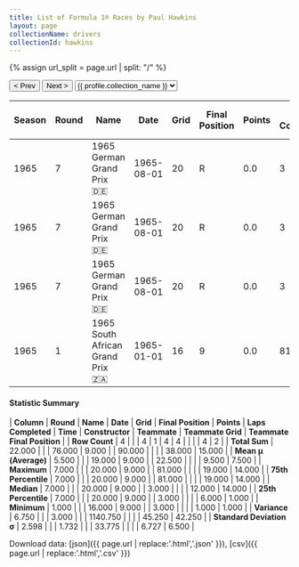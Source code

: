 ```yaml
---
title: List of Formula 1® Races by Paul Hawkins
layout: page
collectionName: drivers
collectionId: hawkins
---
```


{% assign url_split = page.url | split: "/" %}
<div id="collection-navigation">
<button onclick="selector.options[selector.selectedIndex-1].value && (window.location = selector.options[selector.selectedIndex-1].value);">&lt; Prev</button>
<button onclick="selector.options[selector.selectedIndex+1].value && (window.location = selector.options[selector.selectedIndex+1].value);">Next &gt;</button>
<select id="selector" onchange="this.options[this.selectedIndex].value && (window.location = this.options[this.selectedIndex].value);">
  {% for collectionId in site.data[page.collectionName].refs %}
    {% if collectionId == page.collectionId %}
      {% assign selected = "selected" %}
    {% else %}
      {% assign selected = "" %}
    {% endif %}
    {% assign profile = site.data[page.collectionName][collectionId].profile %}
    <option value="/f1/{{ page.collectionName }}/{{ collectionId }}/{{ url_split[4] }}" {{ selected }}>{{ profile.collection_name }}</option>
  {% endfor %}
</select>
</div>

| Season | Round | Name | Date | Grid | Final Position | Points | Laps Completed | Time | Constructor | Teammate | Teammate Grid | Teammate Final Position |
|--|--|--|--|--|--|--|--|--|--|--|--|--|
| 1965 | 7 | 1965 German Grand Prix 🇩🇪 | 1965-08-01 | 20 | R | 0.0 | 3 |   | Lotus-Climax 🇬🇧 | [Jim Clark 🇬🇧](/f1/drivers/clark) | 1 | 1 |
| 1965 | 7 | 1965 German Grand Prix 🇩🇪 | 1965-08-01 | 20 | R | 0.0 | 3 |   | Lotus-Climax 🇬🇧 | [Mike Spence 🇬🇧](/f1/drivers/spence) | 6 | R |
| 1965 | 7 | 1965 German Grand Prix 🇩🇪 | 1965-08-01 | 20 | R | 0.0 | 3 |   | Lotus-Climax 🇬🇧 | [Gerhard Mitter 🇩🇪](/f1/drivers/mitter) | 12 | R |
| 1965 | 1 | 1965 South African Grand Prix 🇿🇦 | 1965-01-01 | 16 | 9 | 0.0 | 81 |   | Brabham-Ford 🇬🇧 | [David Prophet 🇬🇧](/f1/drivers/prophet) | 19 | 14 |

#### Statistic Summary

| **Column** | **Round** | **Name** | **Date** | **Grid** | **Final Position** | **Points** | **Laps Completed** | **Time** | **Constructor** | **Teammate** | **Teammate Grid** | **Teammate Final Position** |
| **Row Count** | 4 |  |  | 4 | 1 | 4 | 4 |  |  |  | 4 | 2 |
| **Total Sum** | 22.000 |  |  | 76.000 | 9.000 |  | 90.000 |  |  |  | 38.000 | 15.000 |
| **Mean μ (Average)** | 5.500 |  |  | 19.000 | 9.000 |  | 22.500 |  |  |  | 9.500 | 7.500 |
| **Maximum** | 7.000 |  |  | 20.000 | 9.000 |  | 81.000 |  |  |  | 19.000 | 14.000 |
| **75th Percentile** | 7.000 |  |  | 20.000 | 9.000 |  | 81.000 |  |  |  | 19.000 | 14.000 |
| **Median** | 7.000 |  |  | 20.000 | 9.000 |  | 3.000 |  |  |  | 12.000 | 14.000 |
| **25th Percentile** | 7.000 |  |  | 20.000 | 9.000 |  | 3.000 |  |  |  | 6.000 | 1.000 |
| **Minimum** | 1.000 |  |  | 16.000 | 9.000 |  | 3.000 |  |  |  | 1.000 | 1.000 |
| **Variance** | 6.750 |  |  | 3.000 |  |  | 1140.750 |  |  |  | 45.250 | 42.250 |
| **Standard Deviation σ** | 2.598 |  |  | 1.732 |  |  | 33.775 |  |  |  | 6.727 | 6.500 |

Download data: [json]({{ page.url | replace:'.html','.json' }}), [csv]({{ page.url | replace:'.html','.csv' }})
